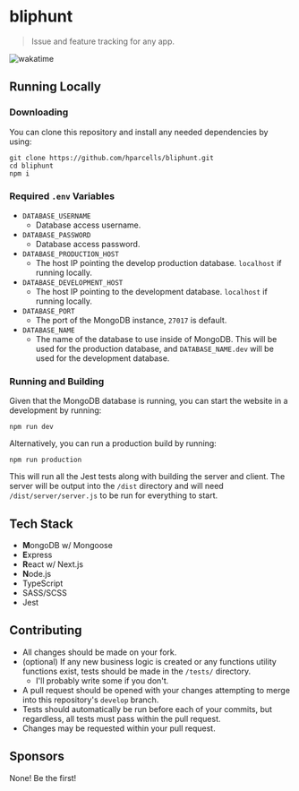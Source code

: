 # bliphunt
> Issue and feature tracking for any app.

![wakatime](https://wakatime.com/badge/user/6b7d9181-edde-4a25-857c-e7101bfee7ea/project/e72e4a24-5f08-4188-a52a-b588d4d891d6.svg?style=for-the-badge)

## Running Locally
### Downloading
You can clone this repository and install any needed dependencies by using:
```
git clone https://github.com/hparcells/bliphunt.git
cd bliphunt
npm i
```

### Required `.env` Variables
- `DATABASE_USERNAME`
  - Database access username.
- `DATABASE_PASSWORD`
  - Database access password.
- `DATABASE_PRODUCTION_HOST`
  - The host IP pointing the develop production database. `localhost` if running locally.
- `DATABASE_DEVELOPMENT_HOST`
  - The host IP pointing to the development database. `localhost` if running locally.
- `DATABASE_PORT`
  - The port of the MongoDB instance, `27017` is default.
- `DATABASE_NAME`
  - The name of the database to use inside of MongoDB. This will be used for the production database, and `DATABASE_NAME.dev` will be used for the development database.

### Running and Building
Given that the MongoDB database is running, you can start the website in a development by running:
```
npm run dev
```

Alternatively, you can run a production build by running:
```
npm run production
```
This will run all the Jest tests along with building the server and client. The server will be output into the `/dist` directory and will need `/dist/server/server.js` to be run for everything to start.

## Tech Stack
- **M**ongoDB w/ Mongoose
- **E**xpress
- **R**eact w/ Next.js
- **N**ode.js
- TypeScript
- SASS/SCSS
- Jest

## Contributing
- All changes should be made on your fork.
- (optional) If any new business logic is created or any functions utility functions exist, tests should be made in the `/tests/` directory.
  - I'll probably write some if you don't.
- A pull request should be opened with your changes attempting to merge into this repository's `develop` branch.
- Tests should automatically be run before each of your commits, but regardless, all tests must pass within the pull request.
- Changes may be requested within your pull request.

## Sponsors
None! Be the first!
